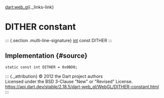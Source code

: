 [dart:web\_gl](../../dart-web_gl/dart-web_gl-library){._links-link}

DITHER constant
===============

::: {.section .multi-line-signature}
[int](../../dart-core/int-class) const DITHER
:::

Implementation {#source}
--------------

``` {.language-dart data-language="dart"}
static const int DITHER = 0x0BD0;
```

::: {._attribution}
© 2012 the Dart project authors\
Licensed under the BSD 3-Clause \"New\" or \"Revised\" License.\
<https://api.dart.dev/stable/2.18.5/dart-web_gl/WebGL/DITHER-constant.html>
:::
